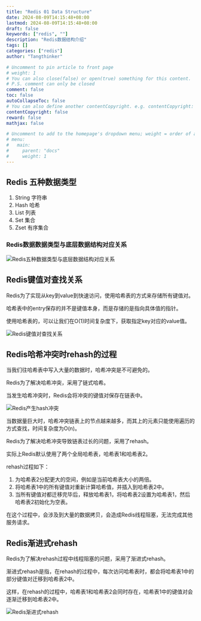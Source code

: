 ```yaml
---
title: "Redis 01 Data Structure"
date: 2024-08-09T14:15:48+08:00
lastmod: 2024-08-09T14:15:48+08:00
draft: false
keywords: ["redis", ""]
description: "Redis数据结构介绍"
tags: []
categories: ["redis"]
author: "Tangthinker"

# Uncomment to pin article to front page
# weight: 1
# You can also close(false) or open(true) something for this content.
# P.S. comment can only be closed
comment: false
toc: false
autoCollapseToc: false
# You can also define another contentCopyright. e.g. contentCopyright: "This is another copyright."
contentCopyright: false
reward: false
mathjax: false

# Uncomment to add to the homepage's dropdown menu; weight = order of article
# menu:
#   main:
#     parent: "docs"
#     weight: 1
---
```


<!--more-->

## Redis 五种数据类型

1. String 字符串
2. Hash 哈希
3. List 列表
4. Set 集合
5. Zset 有序集合

### Redis数据数据类型与底层数据结构对应关系

![Redis五种数据类型与底层数据结构对应关系](/img/redis/01/ds.png)

## Redis键值对查找关系

Redis为了实现从key到value到快速访问，使用哈希表的方式来存储所有键值对。

哈希表中的entry保存的并不是键值本身，而是存储的是指向具体值的指针。

使用哈希表的，可以让我们在O(1)时间复杂度下，获取指定key对应的value值。

![Redis键值对查找关系](/img/redis/01/hash.png)

## Redis哈希冲突时rehash的过程

当我们往哈希表中写入大量的数据时，哈希冲突是不可避免的。

Redis为了解决哈希冲突，采用了链式哈希。

当发生哈希冲突时，Redis会将冲突的键值对保存在链表中。

![Redis产生hash冲突](/img/redis/01/hash-conflict.png)

当数据量巨大时，哈希冲突链表上的节点越来越多，而其上的元素只能使用遍历的方式查找，时间复杂度为O(n)。

Redis为了解决哈希冲突导致链表过长的问题，采用了rehash。

实际上Redis默认使用了两个全局哈希表，哈希表1和哈希表2。

rehash过程如下：

1. 为哈希表2分配更大的空间，例如是当前哈希表大小的两倍。
2. 将哈希表1中的所有键值对重新计算哈希值，并插入到哈希表2中。
3. 当所有键值对都迁移完毕后，释放哈希表1，将哈希表2设置为哈希表1，然后哈希表2初始化为空表。

在这个过程中，会涉及到大量的数据拷贝，会造成Redis线程阻塞，无法完成其他服务请求。

## Redis渐进式rehash

Redis为了解决rehash过程中线程阻塞的问题，采用了渐进式rehash。

渐进式rehash是指，在rehash的过程中，每次访问哈希表时，都会将哈希表1中的部分键值对迁移到哈希表2中。

这样，在rehash的过程中，哈希表1和哈希表2会同时存在，哈希表1中的键值对会逐渐迁移到哈希表2中。

![Redis渐进式rehash](/img/redis/01/rehash.png)
